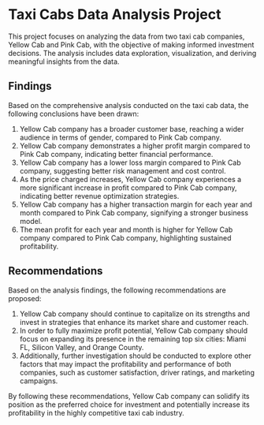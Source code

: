 # Taxi Cabs Data Analysis Project

This project focuses on analyzing the data from two taxi cab companies, Yellow Cab and Pink Cab, with the objective of making informed investment decisions. The analysis includes data exploration, visualization, and deriving meaningful insights from the data.

## Findings

Based on the comprehensive analysis conducted on the taxi cab data, the following conclusions have been drawn:

1. Yellow Cab company has a broader customer base, reaching a wider audience in terms of gender, compared to Pink Cab company.
2. Yellow Cab company demonstrates a higher profit margin compared to Pink Cab company, indicating better financial performance.
3. Yellow Cab company has a lower loss margin compared to Pink Cab company, suggesting better risk management and cost control.
4. As the price charged increases, Yellow Cab company experiences a more significant increase in profit compared to Pink Cab company, indicating better revenue optimization strategies.
5. Yellow Cab company has a higher transaction margin for each year and month compared to Pink Cab company, signifying a stronger business model.
6. The mean profit for each year and month is higher for Yellow Cab company compared to Pink Cab company, highlighting sustained profitability.

## Recommendations

Based on the analysis findings, the following recommendations are proposed:

1. Yellow Cab company should continue to capitalize on its strengths and invest in strategies that enhance its market share and customer reach.
2. In order to fully maximize profit potential, Yellow Cab company should focus on expanding its presence in the remaining top six cities: Miami FL, Silicon Valley, and Orange County.
3. Additionally, further investigation should be conducted to explore other factors that may impact the profitability and performance of both companies, such as customer satisfaction, driver ratings, and marketing campaigns.

By following these recommendations, Yellow Cab company can solidify its position as the preferred choice for investment and potentially increase its profitability in the highly competitive taxi cab industry.
